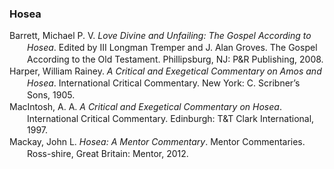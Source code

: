 ### Hosea

<div class="csl-bib-body" style="line-height: 1.35; margin-left: 2em; text-indent:-2em;">
  <div class="csl-entry">Barrett, Michael P. V. <i>Love Divine and Unfailing: The Gospel According to Hosea</i>. Edited by III Longman Tremper and J. Alan Groves. The Gospel According to the Old Testament. Phillipsburg, NJ: P&amp;R Publishing, 2008.</div>
  <span class="Z3988" title="url_ver=Z39.88-2004&amp;ctx_ver=Z39.88-2004&amp;rfr_id=info%3Asid%2Fzotero.org%3A2&amp;rft_val_fmt=info%3Aofi%2Ffmt%3Akev%3Amtx%3Abook&amp;rft.genre=book&amp;rft.btitle=Love%20Divine%20and%20Unfailing%3A%20The%20Gospel%20according%20to%20Hosea&amp;rft.place=Phillipsburg%2C%20NJ&amp;rft.publisher=P%26R%20Publishing&amp;rft.series=The%20Gospel%20according%20to%20the%20Old%20Testament&amp;rft.aufirst=Michael%20P.%20V.&amp;rft.aulast=Barrett&amp;rft.au=Michael%20P.%20V.%20Barrett&amp;rft.au=III%2C%20Tremper%20Longman&amp;rft.au=J.%20Alan%20Groves&amp;rft.date=2008"></span>
  <div class="csl-entry">Harper, William Rainey. <i>A Critical and Exegetical Commentary on Amos and Hosea</i>. International Critical Commentary. New York: C. Scribner’s Sons, 1905.</div>
  <span class="Z3988" title="url_ver=Z39.88-2004&amp;ctx_ver=Z39.88-2004&amp;rfr_id=info%3Asid%2Fzotero.org%3A2&amp;rft_val_fmt=info%3Aofi%2Ffmt%3Akev%3Amtx%3Abook&amp;rft.genre=book&amp;rft.btitle=A%20critical%20and%20exegetical%20commentary%20on%20Amos%20and%20Hosea&amp;rft.place=New%20York&amp;rft.publisher=C.%20Scribner%E2%80%99s%20Sons&amp;rft.series=International%20Critical%20Commentary&amp;rft.aufirst=William%20Rainey&amp;rft.aulast=Harper&amp;rft.au=William%20Rainey%20Harper&amp;rft.date=1905"></span>
  <div class="csl-entry">MacIntosh, A. A. <i>A Critical and Exegetical Commentary on Hosea</i>. International Critical Commentary. Edinburgh: T&amp;T Clark International, 1997.</div>
  <span class="Z3988" title="url_ver=Z39.88-2004&amp;ctx_ver=Z39.88-2004&amp;rfr_id=info%3Asid%2Fzotero.org%3A2&amp;rft_val_fmt=info%3Aofi%2Ffmt%3Akev%3Amtx%3Abook&amp;rft.genre=book&amp;rft.btitle=A%20critical%20and%20exegetical%20commentary%20on%20Hosea&amp;rft.place=Edinburgh&amp;rft.publisher=T%26T%20Clark%20International&amp;rft.series=International%20Critical%20Commentary&amp;rft.aufirst=A.%20A.&amp;rft.aulast=MacIntosh&amp;rft.au=A.%20A.%20MacIntosh&amp;rft.date=1997"></span>
  <div class="csl-entry">Mackay, John L. <i>Hosea: A Mentor Commentary</i>. Mentor Commentaries. Ross-shire, Great Britain: Mentor, 2012.</div>
  <span class="Z3988" title="url_ver=Z39.88-2004&amp;ctx_ver=Z39.88-2004&amp;rfr_id=info%3Asid%2Fzotero.org%3A2&amp;rft_val_fmt=info%3Aofi%2Ffmt%3Akev%3Amtx%3Abook&amp;rft.genre=book&amp;rft.btitle=Hosea%3A%20A%20Mentor%20Commentary&amp;rft.place=Ross-shire%2C%20Great%20Britain&amp;rft.publisher=Mentor&amp;rft.series=Mentor%20Commentaries&amp;rft.aufirst=John%20L.&amp;rft.aulast=Mackay&amp;rft.au=John%20L.%20Mackay&amp;rft.date=2012"></span>
</div>